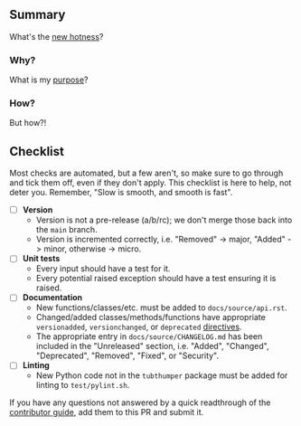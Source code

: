 ## Summary

What's the [new hotness](https://youtu.be/ha-uagjJQ9k?t=17)?

### Why?

What is my [purpose](https://youtu.be/X7HmltUWXgs?t=52)?

### How?

But how?!

## Checklist

Most checks are automated, but a few aren't, so make sure to go through and tick them off, even if they don't apply. This checklist is here to help, not deter you. Remember, "Slow is smooth, and smooth is fast".

- [ ] **Version**
  - Version is not a pre-release (a/b/rc); we don't merge those back into the `main` branch.
  - Version is incremented correctly, i.e. "Removed" -> major, "Added" -> minor, otherwise -> micro.
- [ ] **Unit tests**
  - Every input should have a test for it.
  - Every potential raised exception should have a test ensuring it is raised.
- [ ] **Documentation**
  - New functions/classes/etc. must be added to `docs/source/api.rst`.
  - Changed/added classes/methods/functions have appropriate `versionadded`, `versionchanged`, or `deprecated` [directives](http://www.sphinx-doc.org/en/stable/markup/para.html#directive-versionadded).
  - The appropriate entry in `docs/source/CHANGELOG.md` has been included in the "Unreleased" section, i.e. "Added", "Changed", "Deprecated", "Removed", "Fixed", or "Security".
- [ ] **Linting**
  - New Python code not in the `tubthumper` package must be added for linting to `test/pylint.sh`.

If you have any questions not answered by a quick readthrough of the [contributor guide](https://tubthumper.mattefay.com/en/latest/contributor_guide.html), add them to this PR and submit it.
